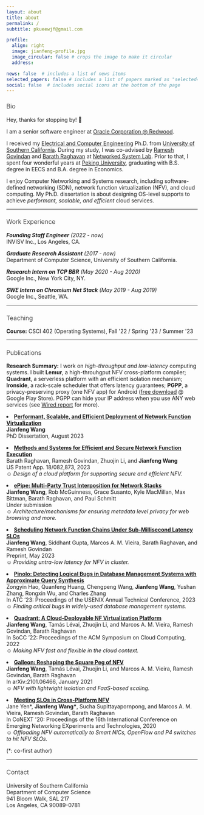 ```yaml
---
layout: about
title: about
permalink: /
subtitle: pkueewjf@gmail.com

profile:
  align: right
  image: jianfeng-profile.jpg
  image_circular: false # crops the image to make it circular
  address: 

news: false  # includes a list of news items
selected_papers: false # includes a list of papers marked as "selected={true}"
social: false  # includes social icons at the bottom of the page
---
```


<!-- <hr style="height:1px;border-width:0;color:rgb(200, 200, 200);background-color:rgb(200, 200, 200)"> -->

<!-- Write your biography here. Tell the world about yourself. Link to your favorite [subreddit](http://reddit.com). You can put a picture in, too. The code is already in, just name your picture `prof_pic.jpg` and put it in the `img/` folder. -->

<!-- bundle exec jekyll -->

<h3 style="font-weight: 350">Bio</h3>
<p>Hey, thanks for stopping by! 👋</p>

<p>I am a senior software engineer at <a href="https://www.oracle.com/in/corporate/">Oracle Corporation @ Redwood</a>.</p>

<p>I received my <a href="https://minghsiehee.usc.edu/">Electrical and Computer Engineering</a> Ph.D. from <a href="http://www.usc.edu">University of Southern California</a>. During my study, I was co-advised by  <a href="https://govindan.usc.edu/">Ramesh Govindan</a> and <a href="https://raghavan.usc.edu/">Barath Raghavan</a> at <a href="https://nsl.usc.edu/">Networked System Lab</a>. Prior to that, I spent four wonderful years at <a href="http://english.pku.edu.cn/">Peking University</a>, graduating with B.S. degree in EECS and B.A. degree in Economics.</p>

<p>I enjoy Computer Networking and Systems research, including software-defined networking (SDN), network function virtualization (NFV), and cloud computing. My Ph.D. dissertation is about designing OS-level supports to achieve <i>performant, scalable, and efficient</i> cloud services.</p>

<!-- Put your address / P.O. box / other info right below your picture. You can also disable any these elements by editing `profile` property of the YAML header of your `_pages/about.md`. Edit `_bibliography/papers.bib` and Jekyll will render your [publications page](/al-folio/publications/) automatically. -->

<hr>

<h3 style="font-weight: 350">Work Experience</h3>
<p>
<em><b>Founding Staff Engineer</b> (2022 - now)</em><br>
INVISV Inc., Los Angeles, CA.<br>
</p>
<p>
<em><b>Graduate Research Assistant</b> (2017 - now)</em><br>
Department of Computer Science, University of Southern California.<br>
</p>
<p>
<em><b>Research Intern on TCP BBR</b> (May 2020 - Aug 2020)</em><br>
Google Inc., New York City, NY.<br>
<!-- Mentor: <a href="http://neal.nu/">Neal Cardwell</a><br> -->
</p>
<p>
<em><b>SWE Intern on Chromium Net Stack</b> (May 2019 - Aug 2019)</em><br>
Google Inc., Seattle, WA.<br>
<!-- Mentor: <a href="https://www.linkedin.com/in/tbansal-0998216">Tarun Bansal</a><br> -->
</p>

<hr>

<h3 style="font-weight: 350">Teaching</h3>
<p>
<b>Course:</b> CSCI 402 (Operating Systems), Fall '22 / Spring '23 / Summer '23
</p>

<hr>

<h3 style="font-weight: 350">Publications</h3>
<p><b>Research Summary:</b> I work on <i>high-throughput and low-latency</i> computing systems. I built <b>Lemur</b>, a high-throuhgput NFV cross-platform compiler; <b>Quadrant</b>, a serverless platform with an efficient isolation mechanism; <b>Ironside</b>, a rack-scale scheduler that offers latency guarantees; <b>PGPP</b>, a privacy-preserving proxy (one NFV app) for Android (<a href="https://play.google.com/store/apps/details?id=com.invisv.pgpp&hl=en_US&gl=US&pli=1">free download</a> @ Google Play Store). PGPP can hide your IP address when you use ANY web services (see <a href="https://www.wired.com/story/pretty-good-phone-privacy-android/">Wired report</a> for more).</p>

<p>
<li>
<a href="https://www.proquest.com/dissertations-theses/performant-scalable-efficient-deployment-network/docview/2845147963/se-2"><b>Performant, Scalable, and Efficient Deployment of Network Function Virtualization</b></a><br/>
<b>Jianfeng Wang</b><br>
PhD Dissertation, August 2023<br>
</li>
</p>

<p>
<li>
<a href="https://www.freepatentsonline.com/y2023/0198907.html"><b>Methods and Systems for Efficient and Secure Network Function Execution</b></a><br/>
Barath Raghavan, Ramesh Govindan, Zhuojin Li, and <b>Jianfeng Wang</b><br>
US Patent App. 18/082,873, 2023<br>
&#9786; <i>Design of a cloud platform for supporting secure and efficient NFV.</i>
</li>
</p>

<p>
<li>
<a href="/"><b>ePipe: Multi-Party Trust Interposition for Network Stacks</b></a><br/>
<b>Jianfeng Wang</b>, Rob McGuinness, Grace Susanto, Kyle MacMillan, Max Bittman, Barath Raghavan, and Paul Schmitt<br>
Under submission<br>
&#9786; <i>Architecture/mechanisms for ensuring metadata level privacy for web browsing and more.</i>
</li>
</p>

<p>
<li>
<a href="https://arxiv.org/abs/2305.01890"><b>Scheduling Network Function Chains Under Sub-Millisecond Latency SLOs</b></a><br/>
<b>Jianfeng Wang</b>, Siddhant Gupta, Marcos A. M. Vieira, Barath Raghavan, and Ramesh Govindan<br>
Preprint, May 2023<br>
&#9786; <i>Providing untra-low latency for NFV in cluster.</i>
</li>
</p>

<p>
<li>
<a href="https://www.usenix.org/conference/atc23/presentation/hao"><b>Pinolo: Detecting Logical Bugs in Database Management Systems with Approximate Query Synthesis</b></a><br/>
Zongyin Hao, Quanfeng Huang, Chengpeng Wang, <b>Jianfeng Wang</b>, Yushan Zhang, Rongxin Wu, and Charles Zhang<br>
In ATC ’23: Proceedings of the USENIX Annual Technical Conference, 2023<br>
&#9786; <i>Finding critical bugs in widely-used database management systems.</i>
</li>
</p>

<p>
<li>
<a href="https://dl.acm.org/doi/abs/10.1145/3542929.3563471"><b>Quadrant: A Cloud-Deployable NF Virtualization Platform</b></a><br/>
<b>Jianfeng Wang</b>, Tamás Lévai, Zhuojin Li, and Marcos A. M. Vieira, Ramesh Govindan, Barath Raghavan<br>
In SoCC ’22: Proceedings of the ACM Symposium on Cloud Computing, 2022<br>
&#9786; <i>Making NFV fast and flexible in the cloud context.</i>
</li>
</p>

<p>
<li>
<a href="https://arxiv.org/abs/2101.06466"><b>Galleon: Reshaping the Square Peg of NFV</b></a><br/>
<b>Jianfeng Wang</b>, Tamás Lévai, Zhuojin Li, and Marcos A. M. Vieira, Ramesh Govindan, Barath Raghavan<br>
In arXiv:2101.06466, January 2021<br>
&#9786; <i>NFV with lightwight isolation and FaaS-based scaling.</i>
</li>
</p>

<p>
<li>
<a href="https://dl.acm.org/doi/10.1145/3386367.3431292"><b>Meeting SLOs in Cross-Platform NFV</b></a><br/>
Jane Yen*, <b>Jianfeng Wang*</b>, Sucha Supittayapornpong, and Marcos A. M. Vieira, Ramesh Govindan, Barath Raghavan<br>
In CoNEXT '20: Proceedings of the 16th International Conference on Emerging Networking EXperiments and Technologies, 2020<br>
&#9786; <i>Offloading NFV automatically to Smart NICs, OpenFlow and P4 switches to hit NFV SLOs.</i>
</li>
</p>

<p>(*: co-first author)</p>

<hr>

<h3 style="font-weight: 350">Contact</h3>

<p>
  University of Southern California<br>
  Department of Computer Science<br>
  941 Bloom Walk, SAL 217<br>
  Los Angeles, CA 90089-0781<br>
</p>
